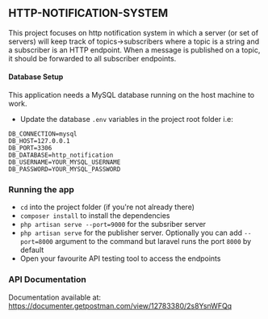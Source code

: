## HTTP-NOTIFICATION-SYSTEM

This project focuses on http notification system in which a server (or set of servers) will keep track of topics->subscribers where a topic is a string and a subscriber is an HTTP endpoint. When a message is published on a topic, it should be forwarded to all subscriber endpoints.

#### Database Setup
This application needs a MySQL database running on the host machine to work.

* Update the database `.env` variables in the project root folder i.e:
```
DB_CONNECTION=mysql
DB_HOST=127.0.0.1
DB_PORT=3306
DB_DATABASE=http_notification
DB_USERNAME=YOUR_MYSQL_USERNAME
DB_PASSWORD=YOUR_MYSQL_PASSWORD
```

### Running the app
* `cd` into the project folder (if you're not already there)
* `composer install` to install the dependencies
* `php artisan serve --port=9000` for the subsriber server
* `php artisan serve` for the publisher server. Optionally you can add `--port=8000` argument to the command but laravel runs the port `8000` by default
* Open your favourite API testing tool to access the endpoints

### API Documentation
Documentation available at: <a href="https://documenter.getpostman.com/view/12783380/2s8YsnWFQq">https://documenter.getpostman.com/view/12783380/2s8YsnWFQq</a>
